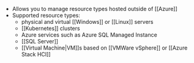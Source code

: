 - Allows you to manage resource types hosted outside of [[Azure]]
- Supported resource types:
	- physical and virtual [[Windows]] or [[Linux]] servers
	- [[Kubernetes]] clusters
	- Azure services such as Azure SQL Managed Instance
	- [[SQL Server]]
	- [[Virtual Machine|VM]]s based on [[VMWare vSphere]] or [[Azure Stack HCI]]